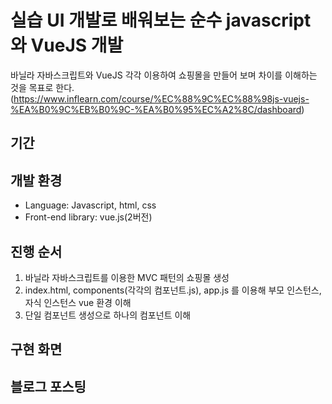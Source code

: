 # 실습 UI 개발로 배워보는 순수 javascript 와 VueJS 개발
바닐라 자바스크립트와 VueJS 각각 이용하여 쇼핑몰을 만들어 보며 차이를 이해하는 것을 목표로 한다.
(https://www.inflearn.com/course/%EC%88%9C%EC%88%98js-vuejs-%EA%B0%9C%EB%B0%9C-%EA%B0%95%EC%A2%8C/dashboard)
## 기간

## 개발 환경
- Language: Javascript, html, css
- Front-end library: vue.js(2버전)

## 진행 순서
1. 바닐라 자바스크립트를 이용한 MVC 패턴의 쇼핑몰 생성
2. index.html, components(각각의 컴포넌트.js), app.js 를 이용해 부모 인스턴스, 자식 인스턴스 vue 환경 이해
3. 단일 컴포넌트 생성으로 하나의 컴포넌트 이해

## 구현 화면

## 블로그 포스팅


